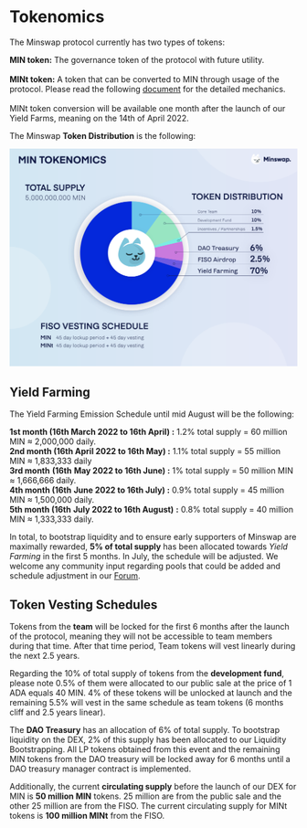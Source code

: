 # Tokenomics

The Minswap protocol currently has two types of tokens:

**MIN token:** The governance token of the protocol with future utility. \
\
**MINt token:** A token that can be converted to MIN through usage of the protocol. Please read the following [document](https://minswap-labs.medium.com/how-to-convert-your-mint-tokens-c7331c8eaa01) for the detailed mechanics.\
\
MINt token conversion will be available one month after the launch of our Yield Farms, meaning on the 14th of April 2022.

The Minswap **Token Distribution** is the following:

![](.gitbook/assets/tokenomics.png)

## Yield Farming

The Yield Farming Emission Schedule until mid August will be the following:

**1st month (16th March 2022 to 16th April) :** 1.2% total supply = 60 million MIN ≈ 2,000,000 daily. \
**2nd month (16th April 2022 to 16th May) :** 1.1% total supply = 55 million MIN ≈ 1,833,333 daily \
**3rd month** **(16th** **May 2022 to 16th June) :** 1% total supply = 50 million MIN ≈ 1,666,666 daily. \
**4th month (16th** **June 2022 to 16th July) :** 0.9% total supply = 45 million MIN ≈ 1,500,000 daily. \
**5th month (16th** **July 2022 to 16th August)** **:** 0.8% total supply = 40 million MIN ≈ 1,333,333 daily.

In total, to bootstrap liquidity and to ensure early supporters of Minswap are maximally rewarded, **5% of total supply** has been allocated towards _Yield Farming_ in the first 5 months. In July, the schedule will be adjusted. We welcome any community input regarding pools that could be added and schedule adjustment in our [Forum](https://forum.minswap.org).

## Token Vesting Schedules

Tokens from the **team** will be locked for the first 6 months after the launch of the protocol, meaning they will not be accessible to team members during that time. After that time period, Team tokens will vest linearly during the next 2.5 years.

Regarding the 10% of total supply of tokens from the **development fund**, please note 0.5% of them were allocated to our public sale at the price of 1 ADA equals 40 MIN. 4% of these tokens will be unlocked at launch and the remaining 5.5% will vest in the same schedule as team tokens (6 months cliff and 2.5 years linear).

The **DAO Treasury** has an allocation of 6% of total supply. To bootstrap liquidity on the DEX, 2% of this supply has been allocated to our Liquidity Bootstrapping. All LP tokens obtained from this event and the remaining MIN tokens from the DAO treasury will be locked away for 6 months until a DAO treasury manager contract is implemented.

Additionally, the current **circulating supply** before the launch of our DEX for MIN is **50 million MIN** tokens. 25 million are from the public sale and the other 25 million are from the FISO. The current circulating supply for MINt tokens is **100 million MINt** from the FISO.

